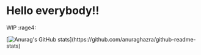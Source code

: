 # Hello everybody!!
WIP :rage4:


[![Anurag's GitHub stats](https://github-readme-stats.vercel.app/api?username=cawolfkreo&show_icons=true&custom_title=My+Github+Stats!)](https://github.com/anuraghazra/github-readme-stats)